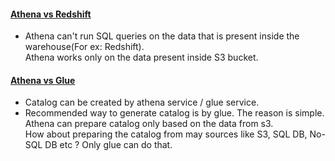 #### <ins>Athena vs Redshift</ins>
- Athena can't run SQL queries on the data that is present inside the warehouse(For ex: Redshift).</br>
  Athena works only on the data present inside S3 bucket.

#### <ins>Athena vs Glue</ins>
- Catalog can be created by athena service / glue service.
- Recommended way to generate catalog is by glue. The reason is simple. Athena can prepare catalog only based on the data from s3.</br>
  How about preparing the catalog from may sources like S3, SQL DB, No-SQL DB etc ? Only glue can do that.
   
